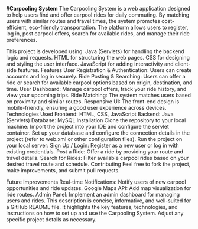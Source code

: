 **#Carpooling System**
The Carpooling System is a web application designed to help users find and offer carpool rides for daily commuting. By matching users with similar routes and travel times, the system promotes cost-efficient, eco-friendly transportation. The platform allows users to register, log in, post carpool offers, search for available rides, and manage their ride preferences.

This project is developed using:
Java (Servlets) for handling the backend logic and requests.
HTML for structuring the web pages.
CSS for designing and styling the user interface.
JavaScript for adding interactivity and client-side features.
Features
User Registration & Authentication: Users can create accounts and log in securely.
Ride Posting & Searching: Users can offer a ride or search for available carpool options based on origin, destination, and time.
User Dashboard: Manage carpool offers, track your ride history, and view your upcoming trips.
Ride Matching: The system matches users based on proximity and similar routes.
Responsive UI: The front-end design is mobile-friendly, ensuring a good user experience across devices.
Technologies Used
Frontend: HTML, CSS, JavaScript
Backend: Java (Servlets)
Database:  MySQL
Installation
Clone the repository to your local machine:
Import the project into your IDE and configure the servlet container.
Set up your database and configure the connection details in the project (refer to web.xml or other configuration files).
Run the project on your local server:
Sign Up / Login: Register as a new user or log in with existing credentials.
Post a Ride: Offer a ride by providing your route and travel details.
Search for Rides: Filter available carpool rides based on your desired travel route and schedule.
Contributing
Feel free to fork the project, make improvements, and submit pull requests.

Future Improvements
Real-time Notifications: Notify users of new carpool opportunities and ride updates.
Google Maps API: Add map visualization for ride routes.
Admin Panel: Implement an admin dashboard for managing users and rides.
This description is concise, informative, and well-suited for a GitHub README file. It highlights the key features, technologies, and instructions on how to set up and use the Carpooling System. Adjust any specific project details as necessary.



